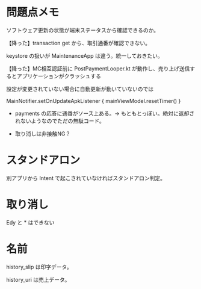 # 問題点メモ

ソフトウェア更新の状態が端末ステータスから確認できるのか。

【降った】transaction get から、取引通番が確認できない。

keystore の扱いが MaintenanceApp は違う。統一しておきたい。

【降った】MC相互認証前に PostPaymentLooper.kt が動作し、売り上げ送信するとアプリケーションがクラッシュする


設定が変更されていない場合に自動更新が動いていないのでは

 MainNotifier.setOnUpdateApkListener {
     mainViewModel.resetTimer()
 }


- payments の応答に通番がソース上ある。→ もともとっぽい。絶対に返却されないようなのでただの無駄コード。

- 取り消しは非接触NG？



# スタンドアロン

別アプリから Intent で起こされていなければスタンドアロン判定。

# 取り消し

Edy と * はできない

# 名前

history_slip は印字データ。

history_uri は売上データ。
